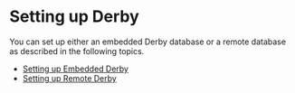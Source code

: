 # Setting up Derby

You can set up either an embedded Derby database or a remote database as
described in the following topics.

-   [Setting up Embedded Derby](_Setting_up_Embedded_Derby_)
-   [Setting up Remote Derby](_Setting_up_Remote_Derby_)
